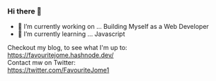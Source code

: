 ### Hi there 👋

<!--
**jomefavourite/jomefavourite** is a ✨ _special_ ✨ repository because its `README.md` (this file) appears on your GitHub profile.

Here are some ideas to get you started:
-->
- 🔭 I’m currently working on ... Building Myself as a Web Developer
- 🌱 I’m currently learning ... Javascript

Checkout my blog, to see what I'm up to:
<br>
https://favouritejome.hashnode.dev/
<br>
Contact mw on Twitter:
<br>
https://twitter.com/FavouriteJome1
<!--
- 👯 I’m looking to collaborate on ...
- 🤔 I’m looking for help with ...
- 💬 Ask me about ...
- 📫 How to reach me: ...
- 😄 Pronouns: ...
- ⚡ Fun fact: ...
-->
